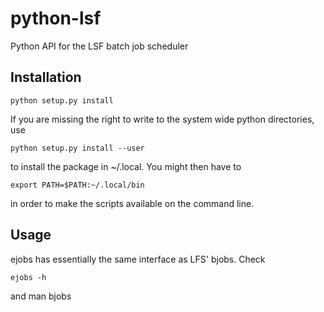 python-lsf
==========

Python API for the LSF batch job scheduler

Installation
------------

    python setup.py install

If you are missing the right to write to the system wide python directories,
use

    python setup.py install --user

to install the package in ~/.local. You might then have to

    export PATH=$PATH:~/.local/bin

in order to make the scripts available on the command line.

Usage
-----

ejobs has essentially the same interface as LFS' bjobs.
Check

    ejobs -h

and
    man bjobs
